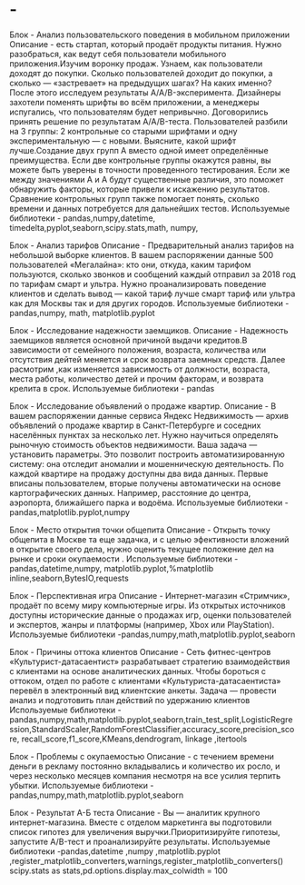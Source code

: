 # -
Блок - Анализ пользовательского поведения в мобильном приложении 
Описание - есть стартап, который продаёт продукты питания. Нужно разобраться, как ведут себя пользователи мобильного приложения.Изучим воронку продаж. Узнаем, как пользователи доходят до покупки. Сколько пользователей доходит до покупки, а сколько — «застревает» на предыдущих шагах? На каких именно?После этого исследуем результаты A/A/B-эксперимента. Дизайнеры захотели поменять шрифты во всём приложении, а менеджеры испугались, что пользователям будет непривычно. Договорились принять решение по результатам A/A/B-теста. Пользователей разбили на 3 группы: 2 контрольные со старыми шрифтами и одну экспериментальную — с новыми. Выясните, какой шрифт лучше.Создание двух групп A вместо одной имеет определённые преимущества. Если две контрольные группы окажутся равны, вы можете быть уверены в точности проведенного тестирования. Если же между значениями A и A будут существенные различия, это поможет обнаружить факторы, которые привели к искажению результатов. Сравнение контрольных групп также помогает понять, сколько времени и данных потребуется для дальнейших тестов.
Используемые библиотеки - pandas,numpy,datetime, timedelta,pyplot,seaborn,scipy.stats,math, numpy,

Блок - Анализ тарифов
Описание - Предварительный анализ тарифов на небольшой выборке клиентов. В вашем распоряжении данные 500 пользователей «Мегалайна»: кто они, откуда, каким тарифом пользуются, сколько звонков и сообщений каждый отправил за 2018 год по тарифам смарт и ультра. Нужно проанализировать поведение клиентов и сделать вывод — какой тариф лучше смарт тариф или ультра как для Москвы так и для других городов.
Используемые библиотеки -  pandas,numpy, math, matplotlib.pyplot

Блок - Исследование надежности заемщиков.
Описание - Надежность заемщиков является основной причиной выдачи кредитов.В зависимости от семейного положения, возраста, количества или отсутствия дейтей меняется и срок возврата заемных средств. Далее расмотрим ,как изменяется зависимость от должности, возраста, места работы, количество детей и прочим факторам, и возврата крелита в срок.
Используемые библиотеки - pandas 

Блок - Исследование объявлений о продаже квартир.
Описание - В вашем распоряжении данные сервиса Яндекc Недвижимость — архив объявлений о продаже квартир в Санкт-Петербурге и соседних населённых пунктах за несколько лет. Нужно научиться определять рыночную стоимость объектов недвижимости. Ваша задача — установить параметры. Это позволит построить автоматизированную систему: она отследит аномалии и мошенническую деятельность.
По каждой квартире на продажу доступны два вида данных. Первые вписаны пользователем, вторые получены автоматически на основе картографических данных. Например, расстояние до центра, аэропорта, ближайшего парка и водоёма.
Используемые библиотеки - pandas,matplotlib.pyplot,numpy

Блок - Место открытия точки общепита
Описание - Открыть точку общепита в Москве та еще задачка, и с целью эфективности вложений в открытие своего дела, нужно оценить текущее положение дел на рынке и сроки окупаемости .
Используемые библиотеки -pandas,datetime,numpy, matplotlib.pyplot,%matplotlib inline,seaborn,BytesIO,requests

Блок - Перспективная игра
Описание - Интернет-магазин «Стримчик», продаёт по всему миру компьютерные игры. Из открытых источников доступны исторические данные о продажах игр, оценки пользователей и экспертов, жанры и платформы (например, Xbox или PlayStation).
Используемые библиотеки -pandas,numpy,math,matplotlib.pyplot,seaborn

Блок - Причины оттока клиентов
Описание - Сеть фитнес-центров «Культурист-датасаентист» разрабатывает стратегию взаимодействия с клиентами на основе аналитических данных. Чтобы бороться с оттоком, отдел по работе с клиентами «Культуриста-датасаентиста» перевёл в электронный вид клиентские анкеты. Задача — провести анализ и подготовить план действий по удержанию клиентов
Используемые библиотеки -pandas,numpy,math,matplotlib.pyplot,seaborn,train_test_split,LogisticRegression,StandardScaler,RandomForestClassifier,accuracy_score,precision_score, recall_score,f1_score,KMeans,dendrogram, linkage ,itertools

Блок - Проблемы с окупаемостью
Описание - с течением времени деньги в рекламу постоянно вкладывались и количество их росло, и через несколько месяцев компания несмотря на все усилия терпить убытки.
Используемые библиотеки -pandas,numpy,math,matplotlib.pyplot,seaborn

Блок - Результат А-Б теста
Описание -  Вы — аналитик крупного интернет-магазина. Вместе с отделом маркетинга вы подготовили список гипотез для увеличения выручки.Приоритизируйте гипотезы, запустите A/B-тест и проанализируйте результаты.
Используемые библиотеки -pandas,datetime ,numpy ,matplotlib.pyplot ,register_matplotlib_converters,warnings,register_matplotlib_converters()
scipy.stats as stats,pd.options.display.max_colwidth = 100
